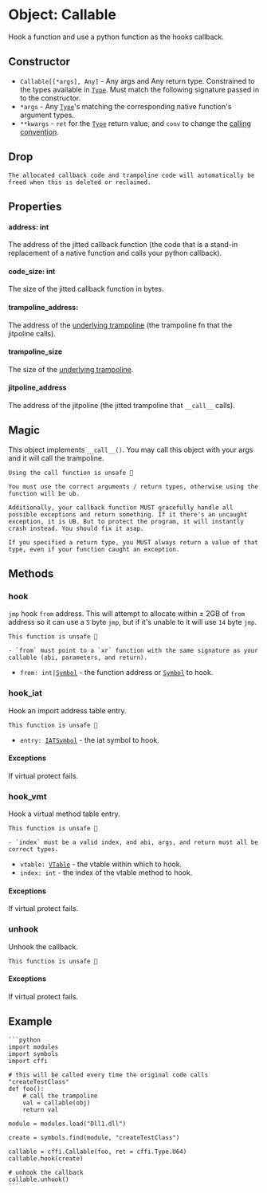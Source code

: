 # Object: Callable

Hook a function and use a python function as the hooks callback.

## Constructor

- `Callable[[*args], Any]` - Any args and Any return type. Constrained to the types available in [`Type`](./type.md). Must match the following signature passed in to the constructor.
- `*args` - Any [`Type`](./type.md)'s matching the corresponding native function's argument types.
- `**kwargs` - `ret` for the [`Type`](./type.md) return value, and `conv` to change the [calling convention](./conv.md).

## Drop
```admonish danger title=""
The allocated callback code and trampoline code will automatically be freed when this is deleted or reclaimed.
```

## Properties

#### address: int
The address of the jitted callback function (the code that is a stand-in replacement of a native function and calls your python callback).

#### code_size: int
The size of the jitted callback function in bytes.

#### trampoline_address:
The address of the [underlying trampoline](../hook/objects-trampoline.md) (the trampoline fn that the jitpoline calls).

#### trampoline_size
The size of the [underlying trampoline](../hook/objects-trampoline.md).

#### jitpoline_address
The address of the jitpoline (the jitted trampoline that `__call__` calls).

## Magic
This object implements `__call__()`. You may call this object with your args and it will call the trampoline.

```admonish danger title=""
Using the call function is unsafe 🐉

You must use the correct arguments / return types, otherwise using the function will be ub.

Additionally, your callback function MUST gracefully handle all possible exceptions and return something. If it there's an uncaught exception, it is UB. But to protect the program, it will instantly crash instead. You should fix it asap.

If you specified a return type, you MUST always return a value of that type, even if your function caught an exception.
```

## Methods

### hook
`jmp` hook `from` address. This will attempt to allocate within ± 2GB of `from` address so it can use a `5` byte `jmp`, but if it's unable to it will use `14` byte `jmp`.

```admonish danger title=""
This function is unsafe 🐉

- `from` must point to a `xr` function with the same signature as your callable (abi, parameters, and return).
```

- <code>from: int|[Symbol](../symbols/objects-symbol.md)</code> - the function address or [`Symbol`](../symbols/objects-symbol.md) to hook.

### hook_iat
Hook an import address table entry.

```admonish danger title=""
This function is unsafe 🐉
```

- <code>entry: [IATSymbol](../iat/objects-iatsymbol.md)</code> - the iat symbol to hook.

#### Exceptions
If virtual protect fails.

### hook_vmt
Hook a virtual method table entry.

```admonish danger title=""
This function is unsafe 🐉

- `index` must be a valid index, and abi, args, and return must all be correct types.
```

- <code>vtable: [VTable](../vmt/objects-vtable.md)</code> - the vtable within which to hook.
- `index: int` - the index of the vtable method to hook.

#### Exceptions
If virtual protect fails.

### unhook
Unhook the callback.

```admonish danger title=""
This function is unsafe 🐉
```

#### Exceptions
If virtual protect fails.

## Example

~~~admonish example title=""
```python
import modules
import symbols
import cffi

# this will be called every time the original code calls "createTestClass"
def foo():
    # call the trampoline
    val = callable(obj)
    return val

module = modules.load("Dll1.dll")

create = symbols.find(module, "createTestClass")

callable = cffi.Callable(foo, ret = cffi.Type.U64)
callable.hook(create)

# unhook the callback
callable.unhook()
```
~~~
